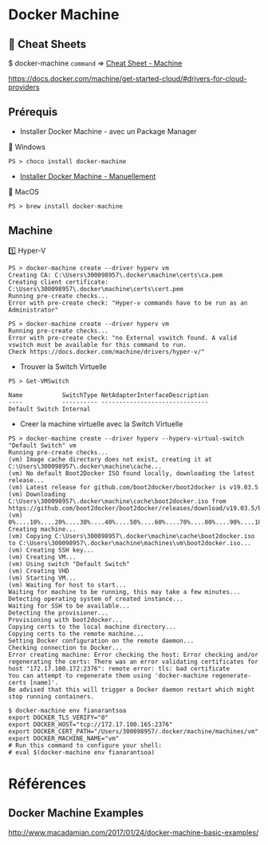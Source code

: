 # Docker Machine

## :whale: Cheat Sheets

$ docker-machine `command` => [Cheat Sheet - Machine](http://files.zeroturnaround.com/pdf/zt_docker_cheat_sheet.pdf)

https://docs.docker.com/machine/get-started-cloud/#drivers-for-cloud-providers

## Prérequis

* Installer Docker Machine - avec un Package Manager

:pushpin: Windows

```
PS > choco install docker-machine
```


* [Installer Docker Machine - Manuellement](https://docs.docker.com/v17.09/machine/install-machine/)   

:pushpin: MacOS

```
PS > brew install docker-machine
```

## Machine

:one: Hyper-V

```
PS > docker-machine create --driver hyperv vm
Creating CA: C:\Users\300098957\.docker\machine\certs\ca.pem
Creating client certificate: C:\Users\300098957\.docker\machine\certs\cert.pem
Running pre-create checks...
Error with pre-create check: "Hyper-v commands have to be run as an Administrator"
```

```
PS > docker-machine create --driver hyperv vm
Running pre-create checks...
Error with pre-create check: "no External vswitch found. A valid vswitch must be available for this command to run. 
Check https://docs.docker.com/machine/drivers/hyper-v/"
```

* Trouver la Switch Virtuelle


```
PS > Get-VMSwitch

Name           SwitchType NetAdapterInterfaceDescription
----           ---------- ------------------------------
Default Switch Internal
```

* Creer la machine virtuelle avec la Switch Virtuelle

```
PS > docker-machine create --driver hyperv --hyperv-virtual-switch "Default Switch" vm
Running pre-create checks...
(vm) Image cache directory does not exist, creating it at C:\Users\300098957\.docker\machine\cache...
(vm) No default Boot2Docker ISO found locally, downloading the latest release...
(vm) Latest release for github.com/boot2docker/boot2docker is v19.03.5
(vm) Downloading C:\Users\300098957\.docker\machine\cache\boot2docker.iso from https://github.com/boot2docker/boot2docker/releases/download/v19.03.5/boot2docker.iso...
(vm) 0%....10%....20%....30%....40%....50%....60%....70%....80%....90%....100%
Creating machine...
(vm) Copying C:\Users\300098957\.docker\machine\cache\boot2docker.iso to C:\Users\300098957\.docker\machine\machines\vm\boot2docker.iso...
(vm) Creating SSH key...
(vm) Creating VM...
(vm) Using switch "Default Switch"
(vm) Creating VHD
(vm) Starting VM...
(vm) Waiting for host to start...
Waiting for machine to be running, this may take a few minutes...
Detecting operating system of created instance...
Waiting for SSH to be available...
Detecting the provisioner...
Provisioning with boot2docker...
Copying certs to the local machine directory...
Copying certs to the remote machine...
Setting Docker configuration on the remote daemon...
Checking connection to Docker...
Error creating machine: Error checking the host: Error checking and/or regenerating the certs: There was an error validating certificates for host "172.17.100.172:2376": remote error: tls: bad certificate
You can attempt to regenerate them using 'docker-machine regenerate-certs [name]'.
Be advised that this will trigger a Docker daemon restart which might stop running containers.
```


```
$ docker-machine env fianarantsoa
export DOCKER_TLS_VERIFY="0"
export DOCKER_HOST="tcp://172.17.100.165:2376"
export DOCKER_CERT_PATH="/Users/300098957/.docker/machine/machines/vm"
export DOCKER_MACHINE_NAME="vm"
# Run this command to configure your shell: 
# eval $(docker-machine env fianarantsoa)
```





# Références 

## Docker Machine Examples

http://www.macadamian.com/2017/01/24/docker-machine-basic-examples/

